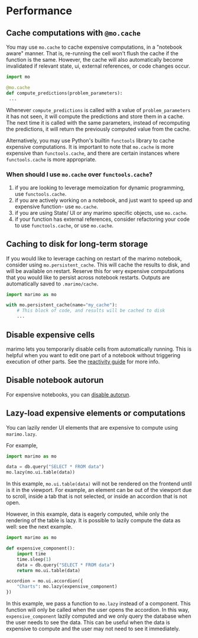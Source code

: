 # Performance

## Cache computations with `@mo.cache`

You may use `mo.cache` to cache expensive computations, in a "notebook aware" manner.
That is, re-running the cell won't flush the cache if the function is the same.
However, the cache will also automatically become invalidated if relevant
state, ui, external references, or code changes occur.

```python
import mo

@mo.cache
def compute_predictions(problem_parameters):
 ...
```

Whenever `compute_predictions` is called with a value of `problem_parameters`
it has not seen, it will compute the predictions and store them in a cache. The
next time it is called with the same parameters, instead of recomputing the
predictions, it will return the previously computed value from the cache.

Alternatively, you may use Python's builtin `functools` library to cache
expensive computations. It is important to note that `mo.cache` is more
expensive than `functools.cache`, and there are certain instances where
`functools.cache` is more appropriate.

### When should I use `mo.cache` over `functools.cache`?

 1. if you are looking to leverage memoization for dynamic programming, use
    `functools.cache`.
 2. if you are actively working on a notebook, and just want to speed up and
    expensive function- use `mo.cache`.
 3. if you are using State/ UI or any marimo specific objects, use `mo.cache`.
 4. if your function has external references, consider refactoring your code to
    use `functools.cache`, or use `mo.cache`.

## Caching to disk for long-term storage

If you would like to leverage caching on restart of the marimo notebook,
consider using `mo.persistent_cache`. This will cache the results to disk, and
will be available on restart. Reserve this for very expensive computations that
you would like to persist across notebook restarts. Outputs are automatically
saved to `.marimo/cache`.

```python
import marimo as mo

with mo.persistent_cache(name="my_cache"):
    # This block of code, and results will be cached to disk
    ...
```

## Disable expensive cells

marimo lets you temporarily disable cells from automatically running. This is
helpful when you want to edit one part of a notebook without triggering
execution of other parts. See the
[reactivity guide](/guides/reactivity.md#disabling-cells) for more info.

## Disable notebook autorun

For expensive notebooks, you can [disable autorun](/guides/reactivity.md#runtime-configuration).

## Lazy-load expensive elements or computations

You can lazily render UI elements that are expensive to compute using `marimo.lazy`.

For example,

```python
import marimo as mo

data = db.query("SELECT * FROM data")
mo.lazy(mo.ui.table(data))
```

In this example, `mo.ui.table(data)` will not be rendered on the frontend until is it in the viewport.
For example, an element can be out of the viewport due to scroll, inside a tab that is not selected, or inside an accordion that is not open.

However, in this example, data is eagerly computed, while only the rendering of the table is lazy. It is possible to lazily compute the data as well: see the next example.

```python
import marimo as mo

def expensive_component():
    import time
    time.sleep(1)
    data = db.query("SELECT * FROM data")
    return mo.ui.table(data)

accordion = mo.ui.accordion({
    "Charts": mo.lazy(expensive_component)
})
```

In this example, we pass a function to `mo.lazy` instead of a component. This function will only be called when the user opens the accordion. In this way, `expensive_component` lazily computed and we only query the database when the user needs to see the data. This can be useful when the data is expensive to compute and the user may not need to see it immediately.
